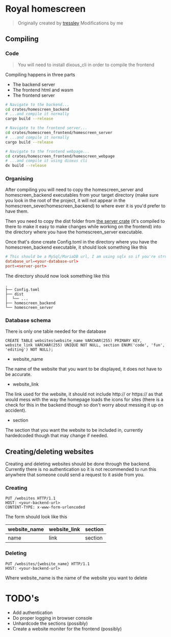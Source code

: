 # Royal homescreen

> Originally created by [tressley](https://github.com/tressley/_traichu)
> Modifications by me

## Compiling

### Code

> You will need to install dixous_cli in order to compile the frontend 

Compiling happens in three parts

- The backend server 
- The frontend html and wasm
- The frontend server

```bash
# Navigate to the backend...
cd crates/homescreen_backend
# ...and compile it normally
cargo build --release

# Navigate to the frontend server...
cd crates/homescreen_frontend/homescreen_server
# ...and compile it normally
cargo build --release 

# Navigate to the frontend webpage... 
cd crates/homescreen_frontend/homescreen_webpage
# ...and compile it using dioxus cli
dx build --release 
```

### Organising

After compiling you will need to copy the homescreen_server and homescreen_backend executables from your target directory (make sure you look in the root of the project, it will not appear in the homescreen_sever/homescreen_backend) to where ever it is you'd prefer to have them. 

Then you need to copy the dist folder from [the server crate](/crates/homescreen_frontend/homescreen_server/) (it's compiled to there to make it easy to make changes while working on the frontend) into the directory where you have the homescreen_server executable.

Once that's done create Config.toml in the directory where you have the homescreen_backend executable, it should look something like this

```toml
# This should be a MySql/MariaDB url, I am using sqlx so if you're struggling to get it to work check out their syntax
database_url=<your-database-url>
port=<server-port>
```

The directory should now look something like this

```
.
├── Config.toml
├── dist
│  └── ...
├── homescreen_backend
└── homescreen_server
```

### Database schema

There is only one table needed for the database

```
CREATE TABLE websites(website_name VARCHAR(255) PRIMARY KEY, website_link VARCHAR(255) UNIQUE NOT NULL, section ENUM('code', 'fun', 'editing') NOT NULL);
```

- website_name

The name of the website that you want to be displayed, it does not have to be accurate.

- website_link

The link used for the website, it should not include http:// or https:// as that would mess with the way the homepage loads the icons for sites (there is a check for this in the backend though so don't worry about messing it up on accident).

- section

The section that you want the website to be included in, currently hardedcoded though that may change if needed.


## Creating/deleting websites

Creating and deleting websites should be done through the backend. Currently there is no authentication so it is not recommended to run this anywhere that someone could send a request to it aside from you.

### Creating 

```
PUT /websites HTTP/1.1
HOST: <your-backend-url>
CONTENT-TYPE: x-www-form-urlencoded
```

The form should look like this

| website_name | website_link | section |
| ------------ | ------------ | ------- |
| name         | link         | section |

### Deleting

```
PUT /websites/{website_name} HTTP/1.1
HOST: <your-backend-url>
```

Where website_name is the name of the website you want to delete

# TODO's
- Add authentication
- Do proper logging in browser console
- Unhardcode the sections (possibly)
- Create a website moniter for the frontend (possibly)

